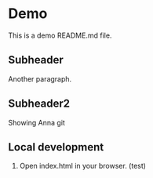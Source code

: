 # Demo 

This is a demo README.md file.


## Subheader

Another paragraph. 

## Subheader2

Showing Anna git 

## Local development

1. Open index.html in your browser. (test)

